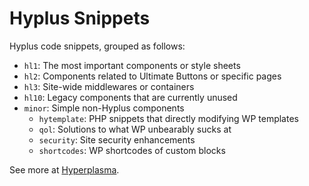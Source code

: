 # Hyplus Snippets

Hyplus code snippets, grouped as follows:

* `hl1`: The most important components or style sheets
* `hl2`: Components related to Ultimate Buttons or specific pages
* `hl3`: Site-wide middlewares or containers
* `hl10`: Legacy components that are currently unused
* `minor`: Simple non-Hyplus components
  * `hytemplate`: PHP snippets that directly modifying WP templates
  * `qol`: Solutions to what WP unbearably sucks at
  * `security`: Site security enhancements
  * `shortcodes`: WP shortcodes of custom blocks

See more at [Hyperplasma](https://www.hyperplasma.top).

